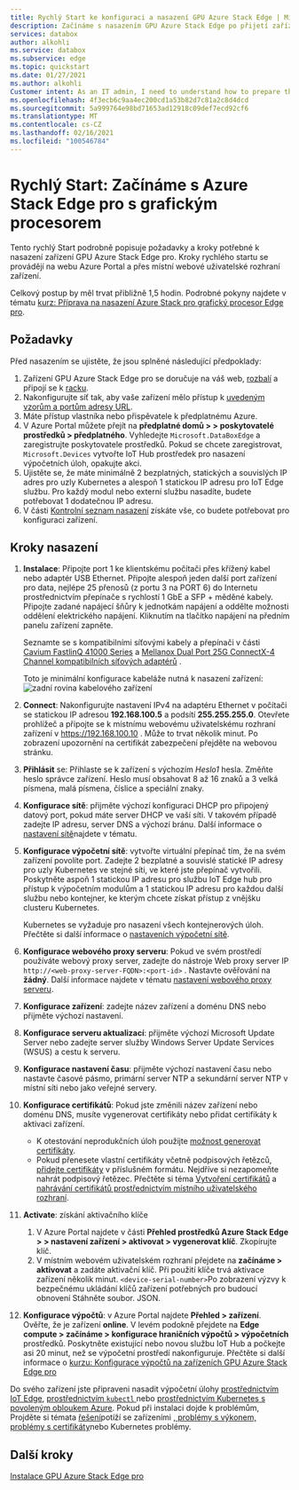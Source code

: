 ```yaml
---
title: Rychlý Start ke konfiguraci a nasazení GPU Azure Stack Edge | Microsoft Docs
description: Začínáme s nasazením GPU Azure Stack Edge po přijetí zařízení.
services: databox
author: alkohli
ms.service: databox
ms.subservice: edge
ms.topic: quickstart
ms.date: 01/27/2021
ms.author: alkohli
Customer intent: As an IT admin, I need to understand how to prepare the portal to quickly deploy Azure Stack Edge so I can use it to transfer data to Azure.
ms.openlocfilehash: 4f3ecb6c9aa4ec200cd1a53b82d7c81a2c8d4dcd
ms.sourcegitcommit: 5a999764e98bd71653ad12918c09def7ecd92cf6
ms.translationtype: MT
ms.contentlocale: cs-CZ
ms.lasthandoff: 02/16/2021
ms.locfileid: "100546784"
---
```

# <a name="quickstart-get-started-with-azure-stack-edge-pro-with-gpu"></a>Rychlý Start: Začínáme s Azure Stack Edge pro s grafickým procesorem 

Tento rychlý Start podrobně popisuje požadavky a kroky potřebné k nasazení zařízení GPU Azure Stack Edge pro. Kroky rychlého startu se provádějí na webu Azure Portal a přes místní webové uživatelské rozhraní zařízení. 

Celkový postup by měl trvat přibližně 1,5 hodin. Podrobné pokyny najdete v tématu [kurz: Příprava na nasazení Azure Stack pro grafický procesor Edge pro](azure-stack-edge-gpu-deploy-prep.md#deployment-configuration-checklist). 


## <a name="prerequisites"></a>Požadavky

Před nasazením se ujistěte, že jsou splněné následující předpoklady:

1. Zařízení GPU Azure Stack Edge pro se doručuje na váš web, [rozbalí](azure-stack-edge-gpu-deploy-install.md#unpack-the-device) a připojí se k [racku](azure-stack-edge-gpu-deploy-install.md#rack-the-device). 
1. Nakonfigurujte síť tak, aby vaše zařízení mělo přístup k [uvedeným vzorům a portům adresy URL](azure-stack-edge-gpu-system-requirements.md#networking-port-requirements). 
1. Máte přístup vlastníka nebo přispěvatele k předplatnému Azure.
1. V Azure Portal můžete přejít na **předplatné domů > > poskytovatelé prostředků > předplatného**. Vyhledejte `Microsoft.DataBoxEdge` a zaregistrujte poskytovatele prostředků. Pokud se chcete zaregistrovat, `Microsoft.Devices` vytvořte IoT Hub prostředek pro nasazení výpočetních úloh, opakujte akci.
1. Ujistěte se, že máte minimálně 2 bezplatných, statických a souvislých IP adres pro uzly Kubernetes a alespoň 1 statickou IP adresu pro IoT Edge službu. Pro každý modul nebo externí službu nasadíte, budete potřebovat 1 dodatečnou IP adresu.
1. V části [Kontrolní seznam nasazení](azure-stack-edge-gpu-deploy-checklist.md) získáte vše, co budete potřebovat pro konfiguraci zařízení. 


## <a name="deployment-steps"></a>Kroky nasazení

1. **Instalace**: Připojte port 1 ke klientskému počítači přes křížený kabel nebo adaptér USB Ethernet. Připojte alespoň jeden další port zařízení pro data, nejlépe 25 přenosů (z portu 3 na PORT 6) do Internetu prostřednictvím přepínače s rychlostí 1 GbE a SFP + měděné kabely. Připojte zadané napájecí šňůry k jednotkám napájení a oddělte možnosti oddělení elektrického napájení. Kliknutím na tlačítko napájení na předním panelu zařízení zapněte.  

    Seznamte se s kompatibilními síťovými kabely a přepínači v části [Cavium FastlinQ 41000 Series](https://www.marvell.com/documents/xalflardzafh32cfvi0z/) a [Mellanox Dual Port 25G ConnectX-4 Channel kompatibilních síťových adaptérů](https://docs.mellanox.com/display/ConnectX4LxFirmwarev14271016/Firmware+Compatible+Products) .

    Toto je minimální konfigurace kabeláže nutná k nasazení zařízení:  ![ zadní rovina kabelového zařízení](./media/azure-stack-edge-gpu-quickstart/backplane-min-cabling-1.png)

2. **Connect**: Nakonfigurujte nastavení IPv4 na adaptéru Ethernet v počítači se statickou IP adresou **192.168.100.5** a podsítí **255.255.255.0**. Otevřete prohlížeč a připojte se k místnímu webovému uživatelskému rozhraní zařízení v https://192.168.100.10 . Může to trvat několik minut. Po zobrazení upozornění na certifikát zabezpečení přejděte na webovou stránku.

3. **Přihlásit** se: Přihlaste se k zařízení s výchozím *Heslo1* hesla. Změňte heslo správce zařízení. Heslo musí obsahovat 8 až 16 znaků a 3 velká písmena, malá písmena, číslice a speciální znaky.

4. **Konfigurace sítě**: přijměte výchozí konfiguraci DHCP pro připojený datový port, pokud máte server DHCP ve vaší síti. V takovém případě zadejte IP adresu, server DNS a výchozí bránu. Další informace o [nastavení sítě](azure-stack-edge-gpu-deploy-configure-network-compute-web-proxy.md#configure-network)najdete v tématu.

5. **Konfigurace výpočetní sítě**: vytvořte virtuální přepínač tím, že na svém zařízení povolíte port. Zadejte 2 bezplatné a souvislé statické IP adresy pro uzly Kubernetes ve stejné síti, ve které jste přepínač vytvořili. Poskytněte aspoň 1 statickou IP adresu pro službu IoT Edge hub pro přístup k výpočetním modulům a 1 statickou IP adresu pro každou další službu nebo kontejner, ke kterým chcete získat přístup z vnějšku clusteru Kubernetes. 

    Kubernetes se vyžaduje pro nasazení všech kontejnerových úloh. Přečtěte si další informace o [nastaveních výpočetní sítě](azure-stack-edge-gpu-deploy-configure-network-compute-web-proxy.md#enable-compute-network).

6. **Konfigurace webového proxy serveru**: Pokud ve svém prostředí používáte webový proxy server, zadejte do nástroje Web proxy server IP `http://<web-proxy-server-FQDN>:<port-id>` . Nastavte ověřování na **žádný**. Další informace najdete v tématu [nastavení webového proxy serveru](azure-stack-edge-gpu-deploy-configure-network-compute-web-proxy.md#configure-web-proxy).

7. **Konfigurace zařízení**: zadejte název zařízení a doménu DNS nebo přijměte výchozí nastavení. 

8. **Konfigurace serveru aktualizací**: přijměte výchozí Microsoft Update Server nebo zadejte server služby Windows Server Update Services (WSUS) a cestu k serveru. 

9. **Konfigurace nastavení času**: přijměte výchozí nastavení času nebo nastavte časové pásmo, primární server NTP a sekundární server NTP v místní síti nebo jako veřejné servery.

10. **Konfigurace certifikátů**: Pokud jste změnili název zařízení nebo doménu DNS, musíte vygenerovat certifikáty nebo přidat certifikáty k aktivaci zařízení. 

    - K otestování neprodukčních úloh použijte [možnost generovat certifikáty](azure-stack-edge-gpu-deploy-configure-certificates.md#generate-device-certificates). 
    - Pokud přenesete vlastní certifikáty včetně podpisových řetězců, [přidejte certifikáty](azure-stack-edge-gpu-deploy-configure-certificates.md#bring-your-own-certificates) v příslušném formátu. Nejdříve si nezapomeňte nahrát podpisový řetězec. Přečtěte si téma [Vytvoření certifikátů](azure-stack-edge-gpu-create-certificates-tool.md) a [nahrávání certifikátů prostřednictvím místního uživatelského rozhraní](azure-stack-edge-gpu-deploy-configure-certificates.md#bring-your-own-certificates).

11. **Activate**: získání aktivačního klíče 

    1. V Azure Portal najdete v části **Přehled prostředků Azure Stack Edge > > nastavení zařízení > aktivovat > vygenerovat klíč**. Zkopírujte klíč. 
    1. V místním webovém uživatelském rozhraní přejdete na **začínáme > aktivovat** a zadáte aktivační klíč. Při použití klíče trvá aktivace zařízení několik minut. `<device-serial-number>`Po zobrazení výzvy k bezpečnému ukládání klíčů zařízení potřebných pro budoucí obnovení Stáhněte soubor. JSON. 

12. **Konfigurace výpočtů**: v Azure Portal najdete **Přehled > zařízení**. Ověřte, že je zařízení **online**. V levém podokně přejdete na **Edge compute > začínáme > konfigurace hraničních výpočtů > výpočetních** prostředků. Poskytněte existující nebo novou službu IoT Hub a počkejte asi 20 minut, než se výpočetní prostředí nakonfiguruje. Přečtěte si další informace o [kurzu: Konfigurace výpočtů na zařízeních GPU Azure Stack Edge pro](azure-stack-edge-gpu-deploy-configure-compute.md)

Do svého zařízení jste připraveni nasadit výpočetní úlohy [prostřednictvím IoT Edge](azure-stack-edge-gpu-deploy-sample-module-marketplace.md), [prostřednictvím `kubectl` ](azure-stack-edge-gpu-create-kubernetes-cluster.md) nebo [prostřednictvím Kubernetes s povoleným obloukem Azure](azure-stack-edge-gpu-deploy-arc-kubernetes-cluster.md). Pokud při instalaci dojde k problémům, Projděte si témata [řešení]()potíží se zařízeními [, problémy s výkonem,](azure-stack-edge-gpu-troubleshoot.md) [problémy s certifikáty](azure-stack-edge-gpu-certificate-troubleshooting.md)nebo Kubernetes problémy. 

## <a name="next-steps"></a>Další kroky

[Instalace GPU Azure Stack Edge pro](./azure-stack-edge-gpu-deploy-install.md)



